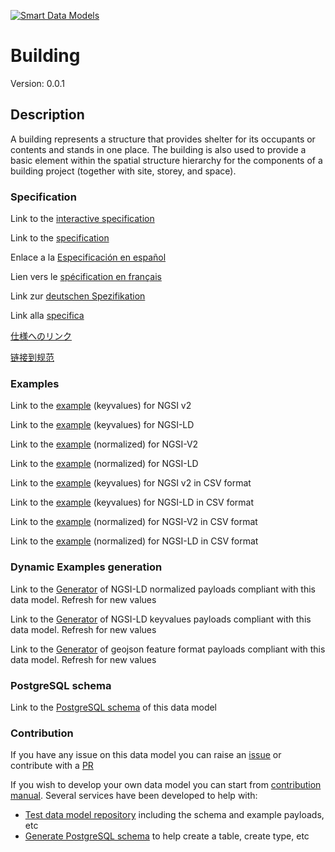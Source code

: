 [![Smart Data Models](https://smartdatamodels.org/wp-content/uploads/2022/01/SmartDataModels_logo.png "Logo")](https://smartdatamodels.org)
# Building
Version: 0.0.1

## Description 

A building represents a structure that provides shelter for its occupants or contents and stands in one place. The building is also used to provide a basic element within the spatial structure hierarchy for the components of a building project (together with site, storey, and space).
### Specification

Link to the [interactive specification](https://swagger.lab.fiware.org/?url=https://smart-data-models.github.io/dataModel.S4BLDG/Building/swagger.yaml)

Link to the [specification](https://github.com/smart-data-models/dataModel.S4BLDG/blob/master/Building/doc/spec.md)

Enlace a la [Especificación en español](https://github.com/smart-data-models/dataModel.S4BLDG/blob/master/Building/doc/spec_ES.md)

Lien vers le [spécification en français](https://github.com/smart-data-models/dataModel.S4BLDG/blob/master/Building/doc/spec_FR.md)

Link zur [deutschen Spezifikation](https://github.com/smart-data-models/dataModel.S4BLDG/blob/master/Building/doc/spec_DE.md)

Link alla [specifica](https://github.com/smart-data-models/dataModel.S4BLDG/blob/master/Building/doc/spec_IT.md)

[仕様へのリンク](https://github.com/smart-data-models/dataModel.S4BLDG/blob/master/Building/doc/spec_JA.md)

[链接到规范](https://github.com/smart-data-models/dataModel.S4BLDG/blob/master/Building/doc/spec_ZH.md)
### Examples

Link to the [example](https://smart-data-models.github.io/dataModel.S4BLDG/Building/examples/example.json) (keyvalues) for NGSI v2

Link to the [example](https://smart-data-models.github.io/dataModel.S4BLDG/Building/examples/example.jsonld) (keyvalues) for NGSI-LD

Link to the [example](https://smart-data-models.github.io/dataModel.S4BLDG/Building/examples/example-normalized.json) (normalized) for NGSI-V2

Link to the [example](https://smart-data-models.github.io/dataModel.S4BLDG/Building/examples/example-normalized.jsonld) (normalized) for NGSI-LD

Link to the [example](https://smart-data-models.github.io/dataModel.S4BLDG/Building/examples/example.json.csv) (keyvalues) for NGSI v2 in CSV format

Link to the [example](https://smart-data-models.github.io/dataModel.S4BLDG/Building/examples/example.jsonld.csv) (keyvalues) for NGSI-LD in CSV format

Link to the [example](https://smart-data-models.github.io/dataModel.S4BLDG/Building/examples/example-normalized.json.csv) (normalized) for NGSI-V2 in CSV format

Link to the [example](https://smart-data-models.github.io/dataModel.S4BLDG/Building/examples/example-normalized.jsonld.csv) (normalized) for NGSI-LD in CSV format
### Dynamic Examples generation

Link to the [Generator](https://smartdatamodels.org/extra/ngsi-ld_generator.php?schemaUrl=https://raw.githubusercontent.com/smart-data-models/dataModel.S4BLDG/master/Building/schema.json&email=info@smartdatamodels.org) of NGSI-LD normalized payloads compliant with this data model. Refresh for new values

Link to the [Generator](https://smartdatamodels.org/extra/ngsi-ld_generator_keyvalues.php?schemaUrl=https://raw.githubusercontent.com/smart-data-models/dataModel.S4BLDG/master/Building/schema.json&email=info@smartdatamodels.org) of NGSI-LD keyvalues payloads compliant with this data model. Refresh for new values

Link to the [Generator](https://smartdatamodels.org/extra/geojson_features_generator.php?schemaUrl=https://raw.githubusercontent.com/smart-data-models/dataModel.S4BLDG/master/Building/schema.json&email=info@smartdatamodels.org) of geojson feature format payloads compliant with this data model. Refresh for new values
### PostgreSQL schema

Link to the [PostgreSQL schema](https://smart-data-models.github.io/dataModel.S4BLDG/Building/schema.sql) of this data model
### Contribution

 If you have any issue on this data model you can raise an [issue](https://github.com/smart-data-models/dataModel.S4BLDG/issues)  or contribute with a [PR](https://github.com/smart-data-models/dataModel.S4BLDG/pulls)

 If you wish to develop your own data model you can start from [contribution manual](https://bit.ly/contribution_manual). Several services have been developed to help with: 
 - [Test data model repository](https://smartdatamodels.org/index.php/data-models-contribution-api/) including the schema and example payloads, etc
 - [Generate PostgreSQL schema](https://smartdatamodels.org/index.php/sql-service/) to help create a table, create type, etc